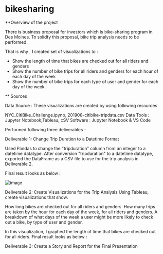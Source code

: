 # bikesharing

**Overview of the project

There is business proposal for investors which is bike-sharing program in Des Moines. To solidfy this proposal, bike trip analysis needs to be performed. 

That is why , I created set of visualizations to :

- Show the length of time that bikes are checked out for all riders and genders
- Show the number of bike trips for all riders and genders for each hour of each day of the week
- Show the number of bike trips for each type of user and gender for each day of the week.

** Sources 

Data Source : 
These visualizations are created by using following resources 

NYC_CitiBike_Challenge.ipynb, 201908-citibike-tripdata.csv
Data Tools : Jupyter Notebook,Tableau, cSV
Software : Jupyter Notebook & VS Code

Performed following three deliverables -

Deliverable 1: Change Trip Duration to a Datetime Format

Used Pandas to change the "tripduration" column from an integer to a datetime datatype. After conversion "tripduration" to a datetime datatype, exported the DataFrame as a CSV file to use for the trip analysis in Deliverable 2.

Final result looks as below : 

![image](https://user-images.githubusercontent.com/40743420/216484294-578749e0-e986-41c6-964b-e428406a6aab.png)


Deliverable 2: Create Visualizations for the Trip Analysis
Using Tableau, create visualizations that show:

How long bikes are checked out for all riders and genders.
How many trips are taken by the hour for each day of the week, for all riders and genders.
A breakdown of what days of the week a user might be more likely to check out a bike, by type of user and gender.

In this visualization, I graphed the length of time that bikes are checked out for all riders.
Final result looks as below : 


Deliverable 3: Create a Story and Report for the Final Presentation
